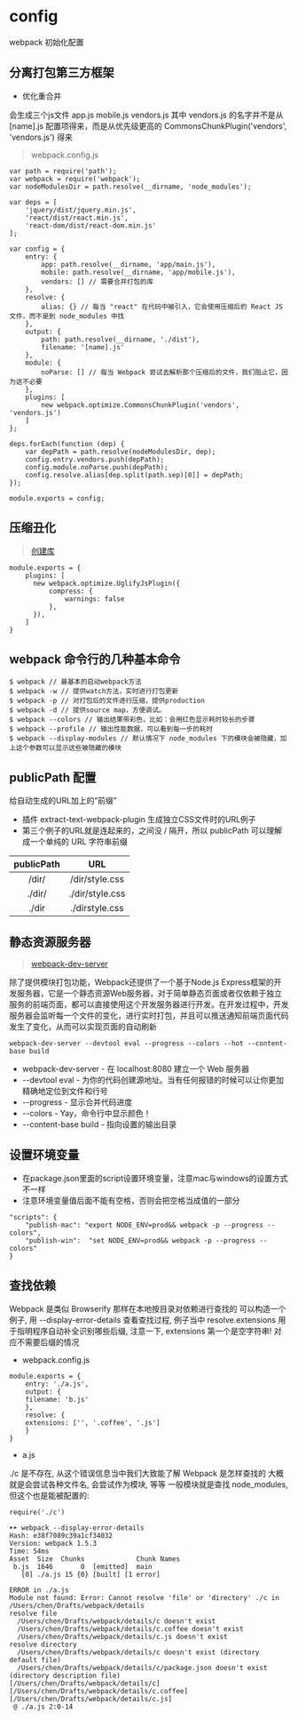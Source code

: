 # config

webpack 初始化配置

## 分离打包第三方框架

* 优化重合并

会生成三个js文件 app.js mobile.js vendors.js 其中 vendors.js 的名字并不是从 [name].js 配置项得来，而是从优先级更高的 CommonsChunkPlugin('vendors', 'vendors.js') 得来

> webpack.config.js

```
var path = require('path');
var webpack = require('webpack');
var nodeModulesDir = path.resolve(__dirname, 'node_modules');

var deps = [
    'jquery/dist/jquery.min.js',
    'react/dist/react.min.js',
    'react-dom/dist/react-dom.min.js'
];

var config = {
    entry: {
        app: path.resolve(__dirname, 'app/main.js'),
        mobile: path.resolve(__dirname, 'app/mobile.js'),
        vendors: [] // 需要合并打包的库
    },
    resolve: {
        alias: {} // 每当 "react" 在代码中被引入，它会使用压缩后的 React JS 文件，而不是到 node_modules 中找
    },
    output: {
        path: path.resolve(__dirname, './dist'),
        filename: '[name].js'
    },
    module: {
        noParse: [] // 每当 Webpack 尝试去解析那个压缩后的文件，我们阻止它，因为这不必要
    },
    plugins: [
        new webpack.optimize.CommonsChunkPlugin('vendors', 'vendors.js')
    ]
};

deps.forEach(function (dep) {
    var depPath = path.resolve(nodeModulesDir, dep);
    config.entry.vendors.push(depPath);
    config.module.noParse.push(depPath);
    config.resolve.alias[dep.split(path.sep)[0]] = depPath;
});

module.exports = config;
```

## 压缩丑化

> [创建库](http://fakefish.github.io/react-webpack-cookbook/Authoring-libraries.html)

```
module.exports = {
    plugins: [
      new webpack.optimize.UglifyJsPlugin({
          compress: {
              warnings: false
          },
      }),
    ]
}
```

## webpack 命令行的几种基本命令

```
$ webpack // 最基本的启动webpack方法
$ webpack -w // 提供watch方法，实时进行打包更新
$ webpack -p // 对打包后的文件进行压缩，提供production
$ webpack -d // 提供source map，方便调试。
$ webpack --colors // 输出结果带彩色，比如：会用红色显示耗时较长的步骤
$ webpack --profile // 输出性能数据，可以看到每一步的耗时
$ webpack --display-modules // 默认情况下 node_modules 下的模块会被隐藏，加上这个参数可以显示这些被隐藏的模块
```

## publicPath 配置

给自动生成的URL加上的“前缀”

* 插件 extract-text-webpack-plugin 生成独立CSS文件时的URL例子
* 第三个例子的URL就是连起来的，之间没 / 隔开，所以 publicPath 可以理解成一个单纯的 URL 字符串前缀

| publicPath | URL |
| :---: | :---: |
| /dir/ | /dir/style.css |
| ./dir/ | ./dir/style.css |
| ./dir | ./dirstyle.css |


## 静态资源服务器

> [webpack-dev-server](http://fakefish.github.io/react-webpack-cookbook/Running-a-workflow.html)

除了提供模块打包功能，Webpack还提供了一个基于Node.js Express框架的开发服务器，它是一个静态资源Web服务器，对于简单静态页面或者仅依赖于独立服务的前端页面，都可以直接使用这个开发服务器进行开发。在开发过程中，开发服务器会监听每一个文件的变化，进行实时打包，并且可以推送通知前端页面代码发生了变化，从而可以实现页面的自动刷新

`webpack-dev-server --devtool eval --progress --colors --hot --content-base build`

* webpack-dev-server - 在 localhost:8080 建立一个 Web 服务器
* --devtool eval - 为你的代码创建源地址。当有任何报错的时候可以让你更加精确地定位到文件和行号
* --progress - 显示合并代码进度
* --colors - Yay，命令行中显示颜色！
* --content-base build - 指向设置的输出目录

## 设置环境变量

* 在package.json里面的script设置环境变量，注意mac与windows的设置方式不一样
* 注意环境变量值后面不能有空格，否则会把空格当成值的一部分

```
"scripts": {
    "publish-mac": "export NODE_ENV=prod&& webpack -p --progress --colors",
    "publish-win":  "set NODE_ENV=prod&& webpack -p --progress --colors"
}
```

## 查找依赖

Webpack 是类似 Browserify 那样在本地按目录对依赖进行查找的 可以构造一个例子, 用 --display-error-details 查看查找过程, 例子当中 resolve.extensions 用于指明程序自动补全识别哪些后缀, 注意一下, extensions 第一个是空字符串! 对应不需要后缀的情况

* webpack.config.js
```
module.exports = {
    entry: './a.js',
    output: {
    filename: 'b.js'
    },
    resolve: {
    extensions: ['', '.coffee', '.js']
    }
}
```

* a.js

./c 是不存在, 从这个错误信息当中我们大致能了解 Webpack 是怎样查找的 大概就是会尝试各种文件名, 会尝试作为模块, 等等 一般模块就是查找 node_modules, 但这个也是能被配置的:

`require('./c')`

```
➤➤ webpack --display-error-details
Hash: e38f7089c39a1cf34032
Version: webpack 1.5.3
Time: 54ms
Asset  Size  Chunks             Chunk Names
 b.js  1646       0  [emitted]  main
   [0] ./a.js 15 {0} [built] [1 error]

ERROR in ./a.js
Module not found: Error: Cannot resolve 'file' or 'directory' ./c in /Users/chen/Drafts/webpack/details
resolve file
  /Users/chen/Drafts/webpack/details/c doesn't exist
  /Users/chen/Drafts/webpack/details/c.coffee doesn't exist
  /Users/chen/Drafts/webpack/details/c.js doesn't exist
resolve directory
  /Users/chen/Drafts/webpack/details/c doesn't exist (directory default file)
  /Users/chen/Drafts/webpack/details/c/package.json doesn't exist (directory description file)
[/Users/chen/Drafts/webpack/details/c]
[/Users/chen/Drafts/webpack/details/c.coffee]
[/Users/chen/Drafts/webpack/details/c.js]
 @ ./a.js 2:0-14
```